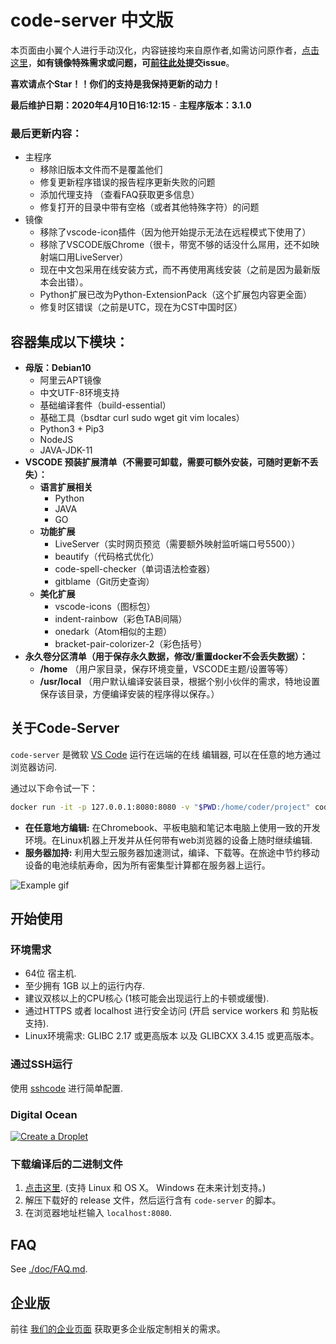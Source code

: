 # code-server 中文版

本页面由小翼个人进行手动汉化，内容链接均来自原作者,如需访问原作者，[点击这里](https://github.com/cdr/code-server)，**如有镜像特殊需求或问题，可[前往此处](https://github.com/fantwings/code-server_cn/issues)提交issue**。

**喜欢请点个Star！！你们的支持是我保持更新的动力！**

**最后维护日期：2020年4月10日16:12:15** - 
**主程序版本：3.1.0**

### 最后更新内容：
- 主程序
  - 移除旧版本文件而不是覆盖他们
  - 修复更新程序错误的报告程序更新失败的问题
  - 添加代理支持 （查看FAQ获取更多信息）
  - 修复打开的目录中带有空格（或者其他特殊字符）的问题
- 镜像
  - 移除了vscode-icon插件（因为他开始提示无法在远程模式下使用了）
  - 移除了VSCODE版Chrome（很卡，带宽不够的话没什么屌用，还不如映射端口用LiveServer）
  - 现在中文包采用在线安装方式，而不再使用离线安装（之前是因为最新版本会出错）。
  - Python扩展已改为Python-ExtensionPack（这个扩展包内容更全面） 
  - 修复时区错误（之前是UTC，现在为CST中国时区）




## 容器集成以下模块：  
- **母版：Debian10**
  - 阿里云APT镜像
  - 中文UTF-8环境支持
  - 基础编译套件（build-essential）
  - 基础工具（bsdtar curl sudo wget git vim locales）
  - Python3 + Pip3
  - NodeJS
  - JAVA-JDK-11
- **VSCODE 预装扩展清单（不需要可卸载，需要可额外安装，可随时更新不丢失）：**
  - **语言扩展相关**
    - Python
    - JAVA
    - GO
  - **功能扩展**
    - LiveServer（实时网页预览（需要额外映射监听端口号5500））
    - beautify（代码格式优化）
    - code-spell-checker（单词语法检查器）
    - gitblame（Git历史查询）
  - **美化扩展**
    - vscode-icons（图标包）
    - indent-rainbow（彩色TAB间隔）
    - onedark（Atom相似的主题）
    - bracket-pair-colorizer-2（彩色括号）
- **永久卷分区清单（用于保存永久数据，修改/重置docker不会丢失数据）：**
  - **/home** （用户家目录，保存环境变量，VSCODE主题/设置等等）
  - **/usr/local** （用户默认编译安装目录，根据个别小伙伴的需求，特地设置保存该目录，方便编译安装的程序得以保存。）




## 关于Code-Server

`code-server` 是微软 [VS Code](https://github.com/Microsoft/vscode) 运行在远端的在线 编辑器, 可以在任意的地方通过浏览器访问.

通过以下命令试一下：

```bash
docker run -it -p 127.0.0.1:8080:8080 -v "$PWD:/home/coder/project" codercom/code-server
```

- **在任意地方编辑:** 在Chromebook、平板电脑和笔记本电脑上使用一致的开发环境。在Linux机器上开发并从任何带有web浏览器的设备上随时继续编辑.
- **服务器加持:** 利用大型云服务器加速测试，编译、下载等。在旅途中节约移动设备的电池续航寿命，因为所有密集型计算都在服务器上运行。

![Example gif](https://github.com/cdr/code-server/blob/master/doc/assets/code-server.gif?raw=true)

## 开始使用

### 环境需求

- 64位 宿主机.
- 至少拥有 1GB 以上的运行内存.
- 建议双核以上的CPU核心 (1核可能会出现运行上的卡顿或缓慢).
- 通过HTTPS 或者 localhost 进行安全访问 (开启 service workers 和
  剪贴板支持).
- Linux环境需求: GLIBC 2.17 或更高版本 以及 GLIBCXX 3.4.15 或更高版本。

### 通过SSH运行

使用 [sshcode](https://github.com/codercom/sshcode) 进行简单配置.

### Digital Ocean

[![Create a Droplet](.doc/assets/droplet.svg)](https://marketplace.digitalocean.com/apps/code-server?action=deploy)

### 下载编译后的二进制文件

1. [点击这里](https://github.com/cdr/code-server/releases). (支持 Linux 和
   OS X。 Windows 在未来计划支持。)
2. 解压下载好的 release 文件，然后运行含有 `code-server` 的脚本。
3. 在浏览器地址栏输入 `localhost:8080`.

## FAQ

See [./doc/FAQ.md](https://github.com/cdr/code-server/blob/master/doc/FAQ.md).

## 企业版

前往 [我们的企业页面](https://coder.com) 获取更多企业版定制相关的需求。

